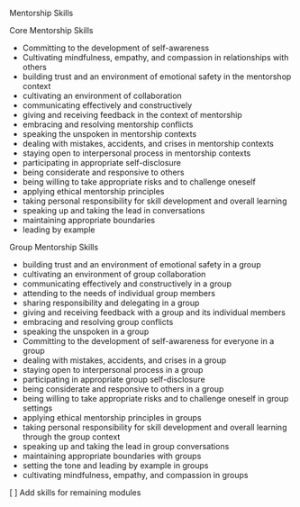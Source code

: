 Mentorship Skills


Core Mentorship Skills

* Committing to the development of self-awareness
* Cultivating mindfulness, empathy, and compassion in relationships with others
* building trust and an environment of emotional safety in the mentorshop context
* cultivating an environment of collaboration
* communicating effectively and constructively
* giving and receiving feedback in the context of mentorship
* embracing and resolving mentorship conflicts
* speaking the unspoken in mentorship contexts
* dealing with mistakes, accidents, and crises in mentorship contexts
* staying open to interpersonal process in mentorship contexts
* participating in appropriate self-disclosure
* being considerate and responsive to others
* being willing to take appropriate risks and to challenge oneself
* applying ethical mentorship principles
* taking personal responsibility for skill development and overall learning
* speaking up and taking the lead in conversations
* maintaining appropriate boundaries
* leading by example

Group Mentorship Skills

* building trust and an environment of emotional safety in a group
* cultivating an environment of group collaboration
* communicating effectively and constructively in a group
* attending to the needs of individual group members
* sharing responsibility and delegating in a group
* giving and receiving feedback with a group and its individual members
* embracing and resolving group conflicts
* speaking the unspoken in a group
* Committing to the development of self-awareness for everyone in a group
* dealing with mistakes, accidents, and crises in a group
* staying open to interpersonal process in a group
* participating in appropriate group self-disclosure
* being considerate and responsive to others in a group
* being willing to take appropriate risks and to challenge oneself in group settings
* applying ethical mentorship principles in groups 
* taking personal responsibility for skill development and overall learning through the group context
* speaking up and taking the lead in group conversations
* maintaining appropriate boundaries with groups
* setting the tone and leading by example in groups
* cultivating mindfulness, empathy, and compassion in groups
 
[ ] Add skills for remaining modules
